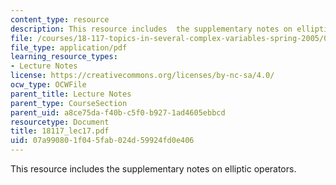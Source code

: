 ```yaml
---
content_type: resource
description: This resource includes  the supplementary notes on elliptic operators.
file: /courses/18-117-topics-in-several-complex-variables-spring-2005/07a990801f045fab024d59924fd0e406_18117_lec17.pdf
file_type: application/pdf
learning_resource_types:
- Lecture Notes
license: https://creativecommons.org/licenses/by-nc-sa/4.0/
ocw_type: OCWFile
parent_title: Lecture Notes
parent_type: CourseSection
parent_uid: a8ce75da-f40b-c5f0-b927-1ad4605ebbcd
resourcetype: Document
title: 18117_lec17.pdf
uid: 07a99080-1f04-5fab-024d-59924fd0e406
---
```

This resource includes  the supplementary notes on elliptic operators.